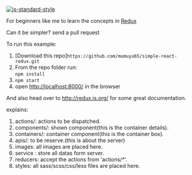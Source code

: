 [![js-standard-style](https://img.shields.io/badge/code%20style-standard-brightgreen.svg?style=flat)](http://standardjs.com/)

For beginners like me to learn the concepts in [Redux](https://github.com/rackt/redux)

Can it be simpler? send a pull request

To run this example:

1. [Download this repo]`https://github.com/mumuyu65/simple-react-redux.git`
2. From the repo folder run:  
   `npm install`
3. `npm start`
4. open [http://localhost:8000/](http://localhost:8000/) in the browser

And also head over to http://redux.js.org/ for some great documentation.

explains:
1. actions/: actions to be dispatched.
2. components/: shown component(this is the container details).
3. containers/: container component(this is the container box).
4. apis/: to be reserve.(this is about the server)
5. images: all images are placed here.
6. service : store all datas form server.
7. reducers: accept the actions from 'actions/*'.
8. styles: all sass/scss/css/less files are placed here.